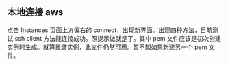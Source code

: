 ## 本地连接 aws

点击 Instances 页面上方偏右的 connect，出现新界面。出现四种方法，目前测试 ssh client 方法能连接成功。照提示做就是了。其中 pem 文件应该是初次创建实例时生成。就算重装实例，此文件仍然可用。暂不知如果新建另一个 pem 文件。
